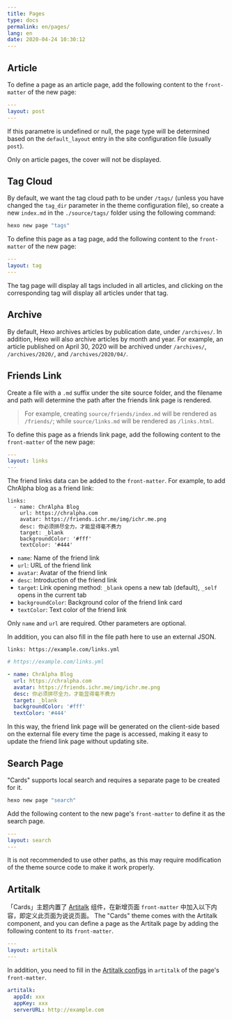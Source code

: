 ```yaml
---
title: Pages
type: docs
permalink: en/pages/
lang: en
date: 2020-04-24 10:30:12
---
```




## Article

To define a page as an article page, add the following content to the `front-matter` of the new page:

```yaml
---
layout: post
---
```

If this parametre is undefined or null, the page type will be determined based on the `default_layout` entry in the site configuration file (usually `post`).

Only on article pages, the cover will not be displayed.

## Tag Cloud

By default, we want the tag cloud path to be under `/tags/` (unless you have changed the `tag_dir` parameter in the theme configuration file), so create a new `index.md` in the `./source/tags/` folder using the following command:

```bash
hexo new page "tags"
```

To define this page as a tag page, add the following content to the `front-matter` of the new page:

```yaml
---
layout: tag
---
```

The tag page will display all tags included in all articles, and clicking on the corresponding tag will display all articles under that tag.

## Archive

By default, Hexo archives articles by publication date, under `/archives/`. In addition, Hexo will also archive articles by month and year. For example, an article published on April 30, 2020 will be archived under `/archives/`, `/archives/2020/`, and `/archives/2020/04/`.

## Friends Link

Create a file with a `.md` suffix under the site source folder, and the filename and path will determine the path after the friends link page is rendered.

> For example, creating `source/friends/index.md` will be rendered as `/friends/`; while `source/links.md` will be rendered as `/links.html`.

To define this page as a friends link page, add the following content to the `front-matter` of the new page:

```yaml
---
layout: links
---
```

The friend links data can be added to the `front-matter`. For example, to add ChrAlpha blog as a friend link:

```
links: 
  - name: ChrAlpha Blog
    url: https://chralpha.com
    avatar: https://friends.ichr.me/img/ichr.me.png
    desc: 你必须拼尽全力，才能显得毫不费力
    target: _blank
    backgroundColor: '#fff'
    textColor: '#444'
```

- `name`: Name of the friend link
- `url`: URL of the friend link
- `avatar`: Avatar of the friend link
- `desc`: Introduction of the friend link
- `target`: Link opening method: `_blank` opens a new tab (default), `_self` opens in the current tab
- `backgroundColor`: Background color of the friend link card
- `textColor`: Text color of the friend link

Only `name` and `url` are required. Other parameters are optional.

In addition, you can also fill in the file path here to use an external JSON.

```
links: https://example.com/links.yml
```

```yaml
# https://example.com/links.yml

- name: ChrAlpha Blog
  url: https://chralpha.com
  avatar: https://friends.ichr.me/img/ichr.me.png
  desc: 你必须拼尽全力，才能显得毫不费力
  target: _blank
  backgroundColor: '#fff'
  textColor: '#444'
```

In this way, the friend link page will be generated on the client-side based on the external file every time the page is accessed, making it easy to update the friend link page without updating site.

## Search Page

"Cards" supports local search and requires a separate page to be created for it.

```bash
hexo new page "search"
```

Add the following content to the new page's `front-matter` to define it as the search page.

```yaml
---
layout: search
---
```

It is not recommended to use other paths, as this may require modification of the theme source code to make it work properly.

## Artitalk

「Cards」主题内置了 [Artitalk](https://github.com/ArtitalkJS/Artitalk) 组件，在新增页面 `front-matter` 中加入以下内容，即定义此页面为说说页面。
The "Cards" theme comes with the Artitalk component, and you can define a page as the Artitalk page by adding the following content to its `front-matter`.

```yaml
---
layout: artitalk
---
```

In addition, you need to fill in the [Artitalk configs](https://artitalk.js.org/settings.html) in `artitalk` of the page's `front-matter`.

```yaml
artitalk: 
  appId: xxx
  appKey: xxx
  serverURL: http://example.com
```

